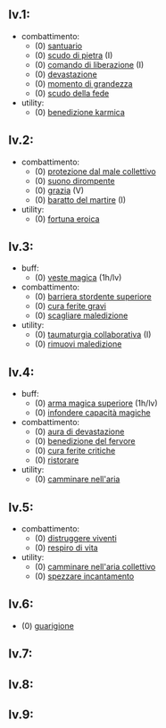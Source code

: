 ## lv.1:
- combattimento:
	- (0) [santuario](https://golarion.altervista.org/wiki/Incantesimi/Santuario)
	- (0) [scudo di pietra](https://golarion.altervista.org/wiki/Incantesimi/Scudo_di_Pietra) (I)
	- (0) [comando di liberazione](https://golarion.altervista.org/wiki/Incantesimi/Comando_di_Liberazione) (I)
	- (0) [devastazione](https://golarion.altervista.org/wiki/Incantesimi/Devastazione)
	- (0) [momento di grandezza](https://golarion.altervista.org/wiki/Incantesimi/Momento_di_Grandezza)
	- (0) [scudo della fede](https://golarion.altervista.org/wiki/Incantesimi/Scudo_della_Fede)
- utility:
	- (0) [benedizione karmica](https://golarion.altervista.org/wiki/Incantesimi/Benedizione_Karmica)
## lv.2:
- combattimento:
	- (0) [protezione dal male collettivo](https://golarion.altervista.org/wiki/Incantesimi/Protezione_dal_Male_Collettivo)
	- (0) [suono dirompente](https://golarion.altervista.org/wiki/Incantesimi/Suono_Dirompente)
	- (0) [grazia](https://golarion.altervista.org/wiki/Incantesimi/Grazia) (V)
	- (0) [baratto del martire](https://golarion.altervista.org/wiki/Incantesimi/Baratto_del_Martire) (I)
- utility:
	- (0) [fortuna eroica](https://golarion.altervista.org/wiki/Incantesimi/Fortuna_Eroica)
## lv.3:
- buff:
	- (0) [veste magica](https://golarion.altervista.org/wiki/Incantesimi/Veste_Magica) (1h/lv)
- combattimento:
	- (0) [barriera stordente superiore](https://golarion.altervista.org/wiki/Incantesimi/Barriera_Stordente_Superiore)
	- (0) [cura ferite gravi](https://golarion.altervista.org/wiki/Incantesimi/Cura_Ferite_Gravi)
	- (0) [scagliare maledizione](https://golarion.altervista.org/wiki/Incantesimi/Scagliare_Maledizione)
- utility:
	- (0) [taumaturgia collaborativa](https://golarion.altervista.org/wiki/Incantesimi/Taumaturgia_Collaborativa) (I)
	- (0) [rimuovi maledizione](https://golarion.altervista.org/wiki/Database_Incantesimi)
## lv.4:
- buff:
	 - (0) [arma magica superiore](https://golarion.altervista.org/wiki/Incantesimi/Arma_Magica_Superiore) (1h/lv)
	 - (0) [infondere capacità magiche](https://golarion.altervista.org/wiki/Incantesimi/Infondere_Capacit%C3%A0_Magiche)
- combattimento:
	 - (0) [aura di devastazione](https://golarion.altervista.org/wiki/Incantesimi/Aura_di_Devastazione)
	 - (0) [benedizione del fervore](https://golarion.altervista.org/wiki/Incantesimi/Benedizione_del_Fervore)
	 - (0) [cura ferite critiche](https://golarion.altervista.org/wiki/Incantesimi/Cura_Ferite_Critiche)
	 - (0) [ristorare](https://golarion.altervista.org/wiki/Incantesimi/Ristorare)
- utility:
	 - (0) [camminare nell'aria](https://golarion.altervista.org/wiki/Incantesimi/Camminare_nell%27Aria)
## lv.5:
- combattimento:
	- (0) [distruggere viventi](https://golarion.altervista.org/wiki/Incantesimi/Distruggere_Viventi)
	- (0) [respiro di vita](https://golarion.altervista.org/wiki/Incantesimi/Respiro_di_Vita)
- utility:
	- (0) [camminare nell'aria collettivo](https://golarion.altervista.org/wiki/Incantesimi/Camminare_nell%27Aria_Collettivo)
	- (0) [spezzare incantamento](https://golarion.altervista.org/wiki/Incantesimi/Spezzare_Incantamento)
## lv.6:
 - (0) [guarigione](https://golarion.altervista.org/wiki/Incantesimi/Guarigione)
## lv.7:
## lv.8:
## lv.9:


